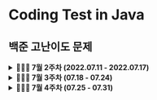 # Coding Test in Java

## 백준 고난이도 문제
<details markdown="1">
<summary><strong> 👩🏻‍💻 7월 2주차 (2022.07.11 - 2022.07.17) </summary></strong>

|      문제      | 레벨 |                           URL                            | 승희 코드 | 호진 코드 |  수진 코드 | 연의 코드 |문제 가져온 사람 |
| :------------: | :--: | :------------------------------------------------------: |:--:|:--:|  :--:|:--:| :--:| 
|달빛 여우|골1|[문제](https://www.acmicpc.net/problem/16118)| | |  | |승희|
|마법사 상어와 토네이도|골3|[문제](https://www.acmicpc.net/problem/20057)|  | |  | |호진|
|||[문제]()| | |  | | |
|||[문제]()|  | |  | | |

</details>


<details markdown="1">
<summary><strong> 👩🏻‍💻 7월 3주차 (07.18 - 07.24) </summary></strong>

|      문제      | 레벨 |                           URL                            | 승희 코드 | 호진 코드 |  수진 코드 | 연의 코드 |문제 가져온 사람 |
| :------------: | :--: | :------------------------------------------------------: |:--:|:--:|  :--:|:--:| :--:|  
|카드 게임|플5|[문제](https://www.acmicpc.net/problem/16566)| | |  | | |
|||[문제]()|  | |  | | |
|||[문제]()| | |  | | |
|||[문제]()|  | |  | | |

</details>

<details markdown="1">
<summary><strong> 👩🏻‍💻 7월 4주차 (07.25 - 07.31) </summary></strong>

|      문제      | 레벨 |                           URL                            | 승희 코드 | 호진 코드 |  수진 코드 | 연의 코드 |문제 가져온 사람 |
| :------------: | :--: | :------------------------------------------------------: |:--:|:--:|  :--:|:--:|  :--:| 
|카드 게임|플5|[문제](https://www.acmicpc.net/problem/16566)| | |  | | |
|||[문제]()|  | |  | | |
|||[문제]()| | |  | | |
|||[문제]()|  | |  | | |

</details>
